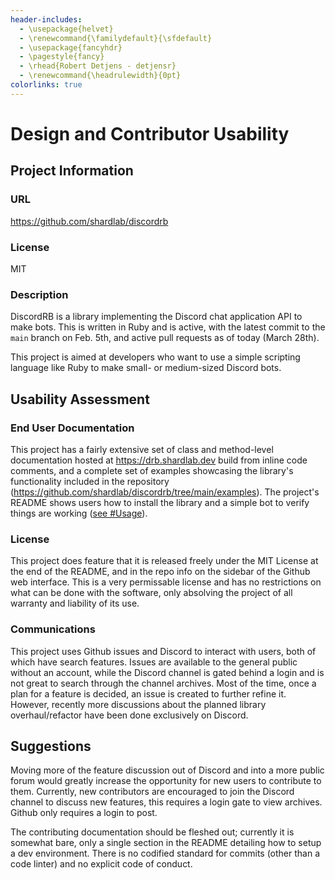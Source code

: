 ```yaml
---
header-includes:
  - \usepackage{helvet}
  - \renewcommand{\familydefault}{\sfdefault}
  - \usepackage{fancyhdr}
  - \pagestyle{fancy}
  - \rhead{Robert Detjens - detjensr}
  - \renewcommand{\headrulewidth}{0pt}
colorlinks: true
---
```


# Design and Contributor Usability

## Project Information

### URL

<https://github.com/shardlab/discordrb>

### License

MIT

### Description

DiscordRB is a library implementing the Discord chat application API to make bots. This is written in Ruby and is
active, with the latest commit to the `main` branch on Feb. 5th, and active pull requests as of today (March 28th).

This project is aimed at developers who want to use a simple scripting language like Ruby to make small- or medium-sized
Discord bots.

## Usability Assessment

### End User Documentation

This project has a fairly extensive set of class and method-level documentation hosted at <https://drb.shardlab.dev> build from inline code comments, and a complete set of examples showcasing the library's functionality included in the repository (<https://github.com/shardlab/discordrb/tree/main/examples>). The project's README shows users how to install the library and a simple bot to verify things are working ([see #Usage](https://github.com/shardlab/discordrb#usage)).

### License

This project does feature that it is released freely under the MIT License at the end of the README, and in the repo info on the sidebar of the Github web interface. This is a very permissable license and has no restrictions on what can be done with the software, only absolving the project of all warranty and liability of its use.

### Communications

This project uses Github issues and Discord to interact with users, both of which have search features. Issues are available to the general public without an account, while the Discord channel is gated behind a login and is not great to search through the channel archives. Most of the time, once a plan for a feature is decided, an issue is created to further refine it. However, recently more discussions about the planned library overhaul/refactor have been done exclusively on Discord.

## Suggestions

Moving more of the feature discussion out of Discord and into a more public forum would greatly increase the opportunity for new users to contribute to them. Currently, new contributors are encouraged to join the Discord channel to discuss new features, this requires a login gate to view archives. Github only requires a login to post.


The contributing documentation should be fleshed out; currently it is somewhat bare, only a single section in the README detailing how to setup a dev environment. There is no codified standard for commits (other than a code linter) and no explicit code of conduct.
